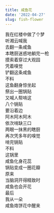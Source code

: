 ```yaml
---
title: 咸鱼花
date: '2022-04-27'
slug: fish-flower
---
```


我在红楼中做了个梦 <!--# 背景：https://d.cosx.org/d/422725 -->  
听湘云喊我<!--# 此湘云非彼湘云，只是我瞎联想了一下 -->  
去翻一条咸鱼  
本瞎厨迷惑地躺完一枪  
摸索着穿过大观园<!--# 看 echarts4r 的文档 -->  
凭着嗅觉  
铲翻这条咸鱼  
不料  
这鱼翻身惊坐起  
祭出一圈锅贴<!--# https://d.cosx.org/d/423132 -->  
又喊人帮啃这  
八个锅贴<!--# 话说我还真去搜了一下[活鱼锅贴的菜谱](https://twgreatdaily.com/zh-hans/6V0EM3UBLq-Ct6CZ8TSa.html)，以后可以试一下，但我比较少做整鱼 -->  
要沿着边  
阿木阿木阿木<!--# 拟声词（如有雷同，纯属雷同） -->  
依次啃缺三口  
两眼一抹黑的瞎厨  
再次凭多年的嗅觉  
啃完锅贴  
不料  
这锅里  
咸鱼化身花蕊  
锅贴变成一圈花瓣<!--# [如此这般](https://user-images.githubusercontent.com/163582/165441697-e33ee521-5843-4283-a287-476870a64f9f.png) -->  
原来  
当脑洞开得精致时  
咸鱼也会开花  
最后  
我从一朵  
咸鱼烙饼花中醒来

<!--# 没想到花可以用饼图的方式画出来。东厂需要这样的人才。 -->
